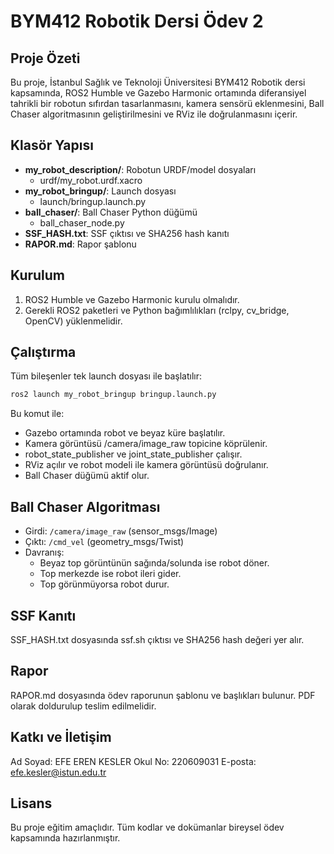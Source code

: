 # BYM412 Robotik Dersi Ödev 2

## Proje Özeti
Bu proje, İstanbul Sağlık ve Teknoloji Üniversitesi BYM412 Robotik dersi kapsamında, ROS2 Humble ve Gazebo Harmonic ortamında diferansiyel tahrikli bir robotun sıfırdan tasarlanmasını, kamera sensörü eklenmesini, Ball Chaser algoritmasının geliştirilmesini ve RViz ile doğrulanmasını içerir.

## Klasör Yapısı
- **my_robot_description/**: Robotun URDF/model dosyaları
    - urdf/my_robot.urdf.xacro
- **my_robot_bringup/**: Launch dosyası
    - launch/bringup.launch.py
- **ball_chaser/**: Ball Chaser Python düğümü
    - ball_chaser_node.py
- **SSF_HASH.txt**: SSF çıktısı ve SHA256 hash kanıtı
- **RAPOR.md**: Rapor şablonu

## Kurulum
1. ROS2 Humble ve Gazebo Harmonic kurulu olmalıdır.
2. Gerekli ROS2 paketleri ve Python bağımlılıkları (rclpy, cv_bridge, OpenCV) yüklenmelidir.

## Çalıştırma
Tüm bileşenler tek launch dosyası ile başlatılır:
```bash
ros2 launch my_robot_bringup bringup.launch.py
```
Bu komut ile:
- Gazebo ortamında robot ve beyaz küre başlatılır.
- Kamera görüntüsü /camera/image_raw topicine köprülenir.
- robot_state_publisher ve joint_state_publisher çalışır.
- RViz açılır ve robot modeli ile kamera görüntüsü doğrulanır.
- Ball Chaser düğümü aktif olur.

## Ball Chaser Algoritması
- Girdi: `/camera/image_raw` (sensor_msgs/Image)
- Çıktı: `/cmd_vel` (geometry_msgs/Twist)
- Davranış:
    - Beyaz top görüntünün sağında/solunda ise robot döner.
    - Top merkezde ise robot ileri gider.
    - Top görünmüyorsa robot durur.

## SSF Kanıtı
SSF_HASH.txt dosyasında ssf.sh çıktısı ve SHA256 hash değeri yer alır.

## Rapor
RAPOR.md dosyasında ödev raporunun şablonu ve başlıkları bulunur. PDF olarak doldurulup teslim edilmelidir.

## Katkı ve İletişim
Ad Soyad: EFE EREN KESLER
Okul No: 220609031
E-posta: efe.kesler@istun.edu.tr

## Lisans
Bu proje eğitim amaçlıdır. Tüm kodlar ve dokümanlar bireysel ödev kapsamında hazırlanmıştır.

